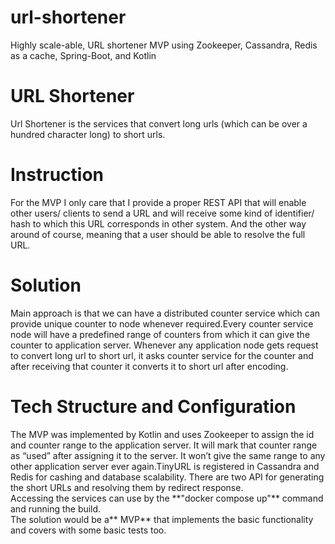 # url-shortener
Highly scale-able, URL shortener MVP using Zookeeper, Cassandra, Redis as a cache, Spring-Boot, and Kotlin

<!DOCTYPE html>
<html>


<body class="stackedit">
  <div class="stackedit__html"><h1 id="matching-prefixes">URL Shortener</h1>
<p>Url Shortener is the services that convert long urls (which can be over a hundred character long) to short urls. </p>
<h1 id="solution">Instruction</h1>
<p>For the MVP I only care that I provide a proper REST API that will enable other users/ clients to send a URL and will receive some kind of identifier/ hash to which this URL corresponds in other system. And the other way around of course, meaning that a user should be able to resolve the full URL.</p>
<h1 id="solution">Solution</h1>
<p>Main approach is that we can have a distributed counter service which can provide unique counter to node whenever required.Every counter service node will have a predefined range of counters from which it can give the counter to application server. Whenever any application node gets request to convert long url to short url, it asks counter service for the counter and after receiving that counter it converts it to short url after encoding.
<br>
<h1 id="structure-and-configuration">Tech Structure and Configuration</h1>
The MVP was implemented by Kotlin and uses Zookeeper to assign the id and counter range to the application server. It will mark that counter range as “used” after assigning it to the server. It won’t give the same range to any other application server ever again.TinyURL is registered in Cassandra and Redis for cashing and database scalability. There are two API for generating the short URLs and resolving them by redirect response.
<br>
Accessing the services can use by the **"docker compose up"** command and running the build.
<br>
The solution would be a** MVP** that implements the basic functionality and covers with some basic tests too.
</div>
</body>

</html>
